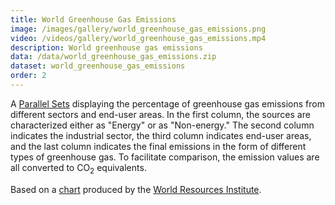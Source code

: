 ```yaml
---
title: World Greenhouse Gas Emissions
image: /images/gallery/world_greenhouse_gas_emissions.png
video: /videos/gallery/world_greenhouse_gas_emissions.mp4
description: World greenhouse gas emissions
data: /data/world_greenhouse_gas_emissions.zip
dataset: world_greenhouse_gas_emissions
order: 2
---
```


A [Parallel Sets](https://datavizcatalogue.com/methods/parallel_sets.html) displaying the percentage of greenhouse gas emissions from different sectors and end-user areas.
In the first column, the sources are characterized either as "Energy" or as "Non-energy." The second column indicates the industrial sector, the third column indicates end-user areas, and the last column indicates the final emissions in the form of different types of greenhouse gas. To facilitate comparison, the emission values are all converted to CO<sub>2</sub> equivalents.

Based on a [chart](http://www.wri.org/resources/charts-graphs/world-greenhouse-gas-emissions-2005) produced by the [World Resources Institute](http://www.wri.org/).

<!-- See <http://www.d3noob.org/2013/02/formatting-data-for-sankey-diagrams-in.html> for a similar chart produced using D3. -->